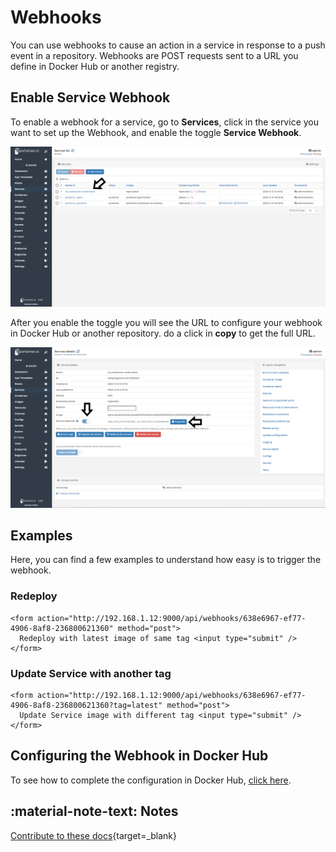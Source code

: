 # Webhooks

You can use webhooks to cause an action in a service in response to a push event in a repository. Webhooks are POST requests sent to a URL you define in Docker Hub or another registry.

## Enable Service Webhook

To enable a webhook for a service, go to <b>Services</b>, click in the service you want to set up the Webhook, and enable the toggle <b>Service Webhook</b>.

![webhooks](assets/1.png)

After you enable the toggle you will see the URL to configure your webhook in Docker Hub or another repository. do a click in <b>copy</b> to get the full URL.

![webhooks](assets/2.png)

## Examples

Here, you can find a few examples to understand how easy is to trigger the webhook.

### Redeploy

```
<form action="http://192.168.1.12:9000/api/webhooks/638e6967-ef77-4906-8af8-236800621360" method="post">
  Redeploy with latest image of same tag <input type="submit" />
</form>
```

### Update Service with another tag

```
<form action="http://192.168.1.12:9000/api/webhooks/638e6967-ef77-4906-8af8-236800621360?tag=latest" method="post">
  Update Service image with different tag <input type="submit" />
</form>
```

## Configuring the Webhook in Docker Hub

To see how to complete the configuration in Docker Hub, [click here](https://docs.docker.com/docker-hub/webhooks/).

## :material-note-text: Notes

[Contribute to these docs](https://github.com/portainer/portainer-docs/blob/master/contributing.md){target=_blank}